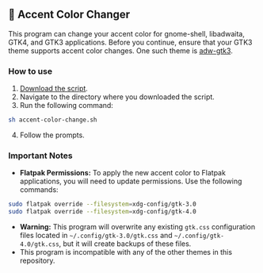 ##  🎨 Accent Color Changer
This program can change your accent color for gnome-shell, libadwaita, GTK4, and GTK3 applications.
Before you continue, ensure that your GTK3 theme supports accent color changes. One such theme is [adw-gtk3](https://github.com/lassekongo83/adw-gtk3).

### How to use
1. [Download the script](https://github.com/lassekongo83/adw-colors/raw/refs/heads/main/accent-color-change/accent-color-change.sh).
2. Navigate to the directory where you downloaded the script.
3. Run the following command:
```bash
sh accent-color-change.sh
```
4. Follow the prompts.

### Important Notes

* **Flatpak Permissions:** To apply the new accent color to Flatpak applications, you will need to update permissions. Use the following commands:
```bash
sudo flatpak override --filesystem=xdg-config/gtk-3.0
sudo flatpak override --filesystem=xdg-config/gtk-4.0
```
* **Warning:** This program will overwrite any existing `gtk.css` configuration files located in `~/.config/gtk-3.0/gtk.css` and `~/.config/gtk-4.0/gtk.css`, but it will create backups of these files.
* This program is incompatible with any of the other themes in this repository.
